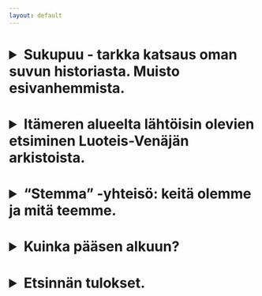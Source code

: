 ```yaml
---
layout: default
---
```


<h1><details>
<summary>Sukupuu - tarkka katsaus oman suvun historiasta. Muisto esivanhemmista.</summary>
<h5><p>Me kaikki haluamme elämämme jossakin vaiheessa tietää enemmän omista esivanhemmistamme. Keitä he olivat, missä ja milloin asuivat, mitä tekivät, mihin uskoivat ja ketä rakastivat. Omista muistoistamme, vanhempiemme tarinoista, suvun legendoista ja nykypäivään säilyneistä päiväkirjoista saamme irtonaista tietoa esivanhempiemme elämästä. Mikä herättää meissä tarpeen tietää heidän - ja sitä kautta meidän omastamme - menneisyydestä?</p>

<p>Mahdollisesti kyse on siitä, että olemme tavallaan heidän elämänsä jatkajia, ja näin ollen jos tiedämme heistä enemmän, ymmärrämme paremmin myös itsemme, tavoitteemme ja motiivimme. Kaikkina aikoina ihmiset ovat harrastaneet historian tutkimista, ja oppivat ihmisistä, jotka eivät välttämättä liittyneet heihin itseensä millään tavalla. Meillä taas on mahdollisuus tutustua oman sukumme historiaan; saada tietää miten elivät he, joista kuulimme meidän vanhempien ja isovanhempien kertovan tai jopa he joista kukaan elävä ei enää muista mitään. Mitä ihmisestä jää jäljelle, kun hän poistuu keskuudestamme? Vain muisto, jota aikalaisensa ja jälkeläisensä säilyttävät. Viiva synnyin- ja kuolinpäivän välillä on juuri se jälki, jonka ihminen jättää historiaan, ja vain meistä on kiinni, paljonko tuo viiva voi kertoa ihmisestä.</p>

<p>Tietovallankumous on mahdollistanut pääsyn sellaisiin lähteisiin, joiden paikallistaminen oli ennen joko hyvin hankalaa tai täysin mahdotonta, sillä oli epäselvää, missä ja mitä on voinut säilyä. Monet uskovat, että jos he eivät tiedä mitään sukunsa historiasta, tilannetta ei voi enää korjata - aikaa on kulunut paljon eikä ole enää ketään, joka voisi kertoa menneistä päivistä. Kokemus kuitenkin osoittaa, että jokainen ihminen jättää itsestään jälkiä, joita tutkimalla voimme oppia yllättävän paljon hänen elämästään. Teille tarjoutuu nyt mahdollisuus rakentaa sukunne aikajana uudelleen sekä tuntea ylpeyttä sukunne merkkihenkilöiden saavutuksista. Pääsette mahdollisesti kauhistelemaan ja tuomitsemaan isoisovanhempienne virheitä tai ihailemaan elämiensä romanttisimpia hetkiä. Saatte tietää, keitä he olivat: aatelisia vai pappeja, talonpoikia, kaupunkilaisia vai kauppiaita. Teidän esi-isännehän olivat älykkäämpiä, vahvempia ja onnekkaampia kuin monet aikalaisensa – he jättivät jälkeensä jälkeläisiä, jotka muistavat heitä. Oman suvun historian tutkiminen on kuin mukaansatempaava interaktiivinen dekkari, jota autamme teitä mielellämme kirjoittamaan…</p>
</h5>
</details>
</h1>

<h1><details>
<summary>Itämeren alueelta lähtöisin olevien etsiminen Luoteis-Venäjän arkistoista.</summary>
<h5><p>Usean vuosisadan ajan Venäjän Keisarikunnassa oli töissä muista maista lähtöisin olevia ihmisiä. Toiset tulivat valtion kutsumana väliaikaisesti armeijan, laivaston tai siviilivirastojen palvelukseen. Toiset taas tulivat etsimään parempaa elämää ja jäivät lopulta asumaan, heistä tuli professoreita, opettajia, lääkäreitä, he perustivat perheitä ja yhdistivät tulevaisuutensa uuteen kotimaahansa.</p>

<p>300 vuoden ajan Venäjällä on asunut useita maahanmuuttajayhdyskuntia: saksalaiset, ruotsalaiset, suomalaiset, puolalaiset, latvialaiset, virolaiset sekä monet muut kerääntyivät silloisen pääkaupungin, uusia ihmisiä kipeästi tarvitsevan Pietarin ympäristöön. Jos heidän keskuudestaan löytyy teidänkin esivanhempianne, on varsin todennäköistä, että voimme jäljittää heidän elämänsä teitä varten. Valtion, kuntien, virastojen, yliopistojen, kirkkojen, armeijan ja laivaston arkistoihin on jäänyt valtava määrä tietoa.</p>

<p>Valitettavasti menneen vuosisadan järkytykset ovat saaneet aikaan valtavan tuhon Venäjän arkistoissa. Kolmen vallankumouksen ja kahden tuhoisan sodan seurauksena moni arkisto oli joko osittain tai täysin tuhoutunut. Jäljellä oleva tieto on hyvin sirpaloitunutta, huonosti järjestettyä, sitä ei suurelta osin ole digitoitu. Tämä kaikki vaikeuttaa tiedonhakua merkittävästi.</p>

<p>Me tarjoamme teille tämän tiedon haku- ja systematisointipalvelua teille parhaiten sopivassa muodossa.</p>
</h5>
</details>
</h1>

<h1><details>
<summary>“Stemma” -yhteisö: keitä olemme ja mitä teemme.</summary>
<h5><p>“Stemma” on kokeneiden tutkijoiden ryhmä, olemme monien vuosien ajan tutkineet ammattimaisesti arkistoja ja tehneet sukututkimuksia. Kokemuksemme arkistotyöstä ja löytyneen tiedon analysointimenetelmämme mahdollistavat sen, että valmistamme teitä varten sukunne historian mahdollisimman tarkan kuvauksen. Emme rajoita tutkimuksiamme vain kuivien päivämäärien ja tärkeimpien tapahtumien etsimiseen, vaan yritämme löytää mahdollisimman monipuolista tietoa sukulaisistanne: tutkimme talonkirjoja, pankkien laina- ja sijoitusasiakirjoja, tuomioistuinten päätöksiä, sairaskertomuksia, omaisuustodistuksia, opiskelutodistuksia, asiakirjoja armeijasta, kauppiaskiltoista sekä käsityöläisyhdistyksistä. Kun yhdistämme tiedot kaikista mahdollisista lähteistä, saamme ihmisen elämästä tarkan kuvan ja pystymme “elvyttämään” hänen muistonsa.</p>
</h5>
</details>
</h1>

<h1><details>
<summary>Kuinka pääsen alkuun?</summary>
<h5><p>Jos tiedätte, että sukulaisenne ovat syntyneet tai asuneet Luoteis-Venäjällä ja olette kiinnostuneet tietämään heistä lisää, lähettäkää meille sähköpostiin viesti, jossa kerrotte kaiken, mitä jo tiedätte teitä kiinnostavista henkilöistä. Voitte myös täyttää kyselylomakkeen Internet-sivuillamme. Näiden tietojen perusteella suoritamme arkistoetsintöjemme ensimmäisen vaiheen, analysoimme löytämämme tiedon, kartoitamme jatkotoimenpiteitä ja jatkoetsintöjä, riippuen arkistojen sisällöstä ja kunnosta.</p>

<p>Tämän jälkeen voitte valita teille parhaiten sopivan yhteistyömuodon:</p>

<p>Etsimme teitä varten kaiken mahdollisen tiedon sukulaisistanne, analysoimme ja systematisoimme sen, jotta saisitte tarvitsemanne lopputuloksen teille parhaiten sopivassa muodossa. Tässä tapauksessa otamme vastuun arkistotyöstä, olemme yhteyksissä arkistoihin sekä muihin valtion ja virastojen tahoihin, teemme virallisia kyselyjä, käymme kirjeenvaihtoa sekä analysoimme saatua tietoa. Te saatte yksityiskohtaisen raportin tutkituista tiedoista, kaiken informaation sekä lähdeluettelon, jonka avulla löydätte alkuperäiset asiakirjat arkistoista.</p>

<p>Jatkatte tästä eteenpäin itsenäisesti. Me välitämme teille yhteystiedot niistä arkistoista, joista löytyy teitä kiinnostavaa tietoa. Konsultoimme ja neuvomme teitä tarvittaessa yhteydenpidosta arkistotahoihin.</p>
</h5>
</details>
</h1>

<h1><details>
<summary>Etsinnän tulokset.</summary>
<h5>
<p>Riippuen arkistojen kunnosta ja niiden avoimuudesta saatte avaintietoa esivanhempienne elämästä, kuten syntymäpäivän, hääpäivän, tietoa perheenjäsenistä, lasten syntymäajat, kuolinpäivän sekä hautauspaikan ja -ajankohdan. Mikäli arkistot ovat säilyneet hyvin, on mahdollista muodostaa yksityiskohtainen kuvaus henkilön elämästä: missä hän opiskeli ja oli töissä, mitä hän omisti, mitä palkintoja tai tuomioita hän sai, oliko hänellä pankkilainaa ja miten hän järjesti läheistensä elämää. Etsinnän yhteydessä löytyneet tiedot henkilön vanhemmista auttavat teitä jatkamaan halutessanne sukututkimustanne myös syvemmälle menneisyyteen.</p>

<p>Voitte valita teille parhaiten sopivan vaihtoehdon tulosten esittämismuodosta:
<ul>
<li> Lyhyt selostus faktoista, joista jokainen sisältää viittauksen alkuperäisiin lähteisiin arkistoissa</li>
<li> Esseemuotoinen kuvaus kaikesta löytyneestä tiedosta, sisältää myös kommentit ja historiatiedot, sekä viittaukset alkuperäisiin lähteisiin arkistoissa</li>
<li> Esseemuotoinen kuvaus kaikesta löytyneestä tiedosta, sisältää myös kommentit ja historiatiedot, viittaukset alkuperäisiin lähteisiin arkistoissa sekä lähteiden valokuvakopiot</li>
</ul>
</p>
</h5>
</details>
</h1>
